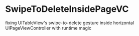 # SwipeToDeleteInsidePageVC
fixing UITableView's swipe-to-delete gesture inside horizontal UIPageViewController with runtime magic
